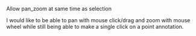 
Allow pan_zoom at same time as selection

I would like to be able to pan with mouse click/drag and zoom with mouse wheel while still being able to make a single click on a point annotation.
